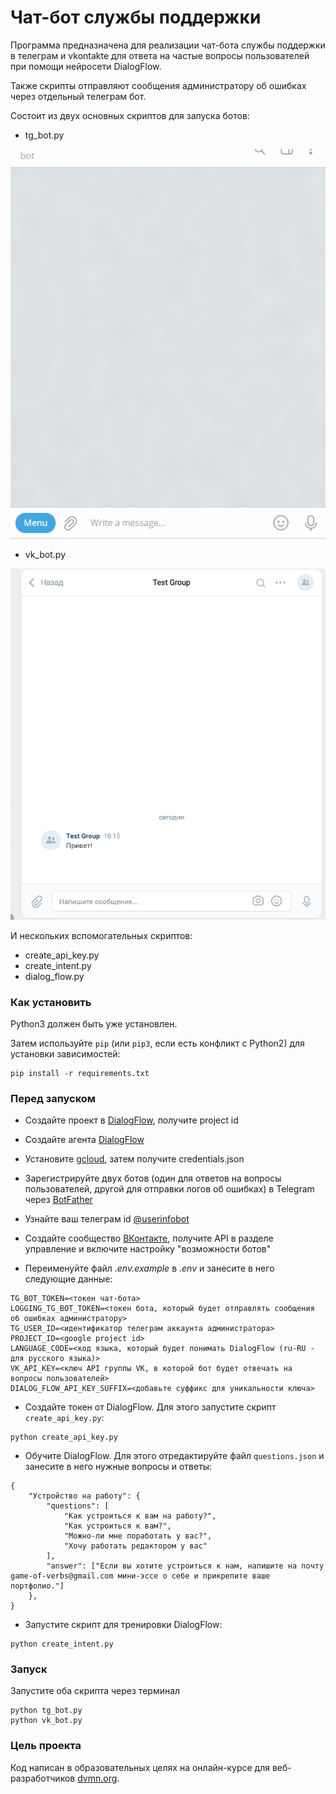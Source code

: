# Чат-бот службы поддержки

Программа предназначена для реализации чат-бота службы поддержки в телеграм и vkontakte для ответа на частые вопросы пользователей при помощи нейросети DialogFlow.

Также скрипты отправляют сообщения администратору об ошибках через отдельный телеграм бот.

Состоит из двух основных скриптов для запуска ботов:
* tg_bot.py

![](/tg_bot.gif)

* vk_bot.py

![](/vk_bot.gif)

И нескольких вспомогательных скриптов:
* create_api_key.py
* create_intent.py
* dialog_flow.py

### Как установить

Python3 должен быть уже установлен.

Затем используйте `pip` (или `pip3`, если есть конфликт с Python2) для установки зависимостей:
```
pip install -r requirements.txt
```
### Перед запуском

* Создайте проект в [DialogFlow](https://dialogflow.cloud.google.com/#/login), получите project id

* Создайте агента [DialogFlow](https://cloud.google.com/dialogflow/docs/quick/build-agent)

* Установите [gcloud](https://cloud.google.com/dialogflow/es/docs/quick/setup#sdk), затем получите credentials.json

* Зарегистрируйте двух ботов (один для ответов на вопросы пользователей, другой для отправки логов об ошибках) в Telegram через [BotFather](https://t.me/BotFather)

* Узнайте ваш телеграм id [@userinfobot](https://t.me/userinfobot)

* Создайте сообщество [ВКонтакте](https://vk.com/groups), получите API в разделе управление и включите настройку "возможности ботов"

* Переименуйте файл *.env.example* в *.env* и занесите в него следующие данные:

```
TG_BOT_TOKEN=<токен чат-бота>
LOGGING_TG_BOT_TOKEN=<токен бота, который будет отправлять сообщения об ошибках администратору>
TG_USER_ID=<идентификатор телеграм аккаунта администратора>
PROJECT_ID=<google project id>
LANGUAGE_CODE=<код языка, который будет понимать DialogFlow (ru-RU - для русского языка)>
VK_API_KEY=<ключ API группы VK, в которой бот будет отвечать на вопросы пользователей>
DIALOG_FLOW_API_KEY_SUFFIX=<добавьте суффикс для уникальности ключа>
```
* Создайте токен от DialogFlow. Для этого запустите скрипт `create_api_key.py`:
```
python create_api_key.py
```
* Обучите DialogFlow. Для этого отредактируйте файл `questions.json` и занесите в него нужные вопросы и ответы:
```
{
    "Устройство на работу": {
        "questions": [
            "Как устроиться к вам на работу?",
            "Как устроиться к вам?",
            "Можно-ли мне поработать у вас?",
            "Хочу работать редактором у вас"
        ],
        "answer": ["Если вы хотите устроиться к нам, напишите на почту game-of-verbs@gmail.com мини-эссе о себе и прикрепите ваше портфолио."]
    },
}
```
* Запустите скрипт для тренировки DialogFlow:
```
python create_intent.py
```

### Запуск
Запустите оба скрипта через терминал

```
python tg_bot.py
python vk_bot.py
```

### Цель проекта

Код написан в образовательных целях на онлайн-курсе для веб-разработчиков [dvmn.org](https://dvmn.org/).